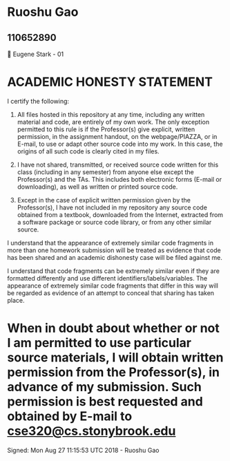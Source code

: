 ﻿# Ruoshu Gao
## 110652890
🐸
Eugene Stark - 01

ACADEMIC HONESTY STATEMENT
================================================================================
I certify the following:

1. All files hosted in this repository at any time, including any written
material and code, are entirely of my own work. The only exception permitted to
this rule is if the Professor(s) give explicit, written permission, in the
assignment handout, on the webpage/PIAZZA, or in E-mail, to use or adapt other
source code into my work. In this case, the origins of all such code is clearly
cited in my files.

2. I have not shared, transmitted, or received source code written for this
class (including in any semester) from anyone else except the Professor(s) and
the TAs. This includes both electronic forms (E-mail or downloading), as well as
written or printed source code.

3. Except in the case of explicit written permission given by the Professor(s),
I have not included in my repository any source code obtained from a textbook,
downloaded from the Internet, extracted from a software package or source code
library, or from any other similar source.

I understand that the appearance of extremely similar code fragments in more
than one homework submission will be treated as evidence that code has been
shared and an academic dishonesty case will be filed against me.

I understand that code fragments can be extremely similar even if they are
formatted differently and use different identifiers/labels/variables. The
appearance of extremely similar code fragments that differ in this way will be
regarded as evidence of an attempt to conceal that sharing has taken place.

When in doubt about whether or not I am permitted to use particular source
materials, I will obtain written permission from the Professor(s), in advance of
my submission. Such permission is best requested and obtained by E-mail to
cse320@cs.stonybrook.edu
================================================================================
Signed:
Mon Aug 27 11:15:53 UTC 2018 - Ruoshu Gao
